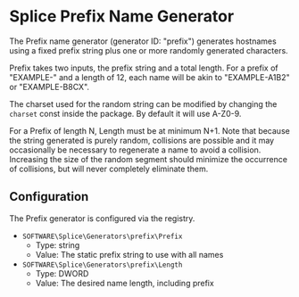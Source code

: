 # Splice Prefix Name Generator

The Prefix name generator (generator ID: "prefix") generates hostnames using a
fixed prefix string plus one or more randomly generated characters.

Prefix takes two inputs, the prefix string and a total length. For a prefix of
"EXAMPLE-" and a length of 12, each name will be akin to "EXAMPLE-A1B2" or
"EXAMPLE-B8CX".

The charset used for the random string can be modified by changing the `charset`
const inside the package. By default it will use A-Z0-9.

For a Prefix of length N, Length must be at minimum N+1. Note that because the
string generated is purely random, collisions are possible and it may
occasionally be necessary to regenerate a name to avoid a collision. Increasing
the size of the random segment should minimize the occurrence of collisions, but
will never completely eliminate them.

## Configuration

The Prefix generator is configured via the registry.

*   `SOFTWARE\Splice\Generators\prefix\Prefix`
    *   Type: string
    *   Value: The static prefix string to use with all names
*   `SOFTWARE\Splice\Generators\prefix\Length`
    *   Type: DWORD
    *   Value: The desired name length, including prefix
